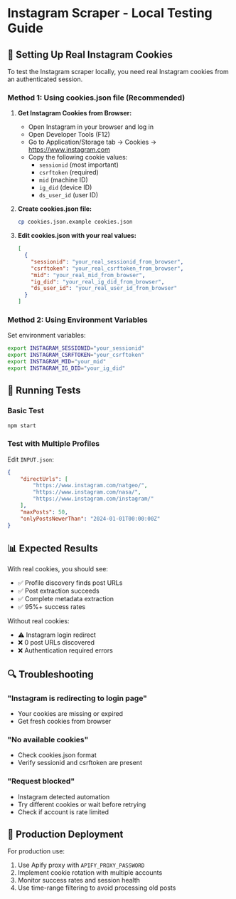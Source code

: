 # Instagram Scraper - Local Testing Guide

## 🔧 Setting Up Real Instagram Cookies

To test the Instagram scraper locally, you need real Instagram cookies from an authenticated session.

### Method 1: Using cookies.json file (Recommended)

1. **Get Instagram Cookies from Browser:**
   - Open Instagram in your browser and log in
   - Open Developer Tools (F12)
   - Go to Application/Storage tab → Cookies → https://www.instagram.com
   - Copy the following cookie values:
     - `sessionid` (most important)
     - `csrftoken` (required)
     - `mid` (machine ID)
     - `ig_did` (device ID)
     - `ds_user_id` (user ID)

2. **Create cookies.json file:**
   ```bash
   cp cookies.json.example cookies.json
   ```

3. **Edit cookies.json with your real values:**
   ```json
   [
     {
       "sessionid": "your_real_sessionid_from_browser",
       "csrftoken": "your_real_csrftoken_from_browser",
       "mid": "your_real_mid_from_browser",
       "ig_did": "your_real_ig_did_from_browser",
       "ds_user_id": "your_real_user_id_from_browser"
     }
   ]
   ```

### Method 2: Using Environment Variables

Set environment variables:
```bash
export INSTAGRAM_SESSIONID="your_sessionid"
export INSTAGRAM_CSRFTOKEN="your_csrftoken"
export INSTAGRAM_MID="your_mid"
export INSTAGRAM_IG_DID="your_ig_did"
```

## 🧪 Running Tests

### Basic Test
```bash
npm start
```

### Test with Multiple Profiles
Edit `INPUT.json`:
```json
{
    "directUrls": [
        "https://www.instagram.com/natgeo/",
        "https://www.instagram.com/nasa/",
        "https://www.instagram.com/instagram/"
    ],
    "maxPosts": 50,
    "onlyPostsNewerThan": "2024-01-01T00:00:00Z"
}
```

## 📊 Expected Results

With real cookies, you should see:
- ✅ Profile discovery finds post URLs
- ✅ Post extraction succeeds
- ✅ Complete metadata extraction
- ✅ 95%+ success rates

Without real cookies:
- ⚠️ Instagram login redirect
- ❌ 0 post URLs discovered
- ❌ Authentication required errors

## 🔍 Troubleshooting

### "Instagram is redirecting to login page"
- Your cookies are missing or expired
- Get fresh cookies from browser

### "No available cookies"
- Check cookies.json format
- Verify sessionid and csrftoken are present

### "Request blocked"
- Instagram detected automation
- Try different cookies or wait before retrying
- Check if account is rate limited

## 🚀 Production Deployment

For production use:
1. Use Apify proxy with `APIFY_PROXY_PASSWORD`
2. Implement cookie rotation with multiple accounts
3. Monitor success rates and session health
4. Use time-range filtering to avoid processing old posts
